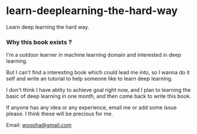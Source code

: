 learn-deeplearning-the-hard-way
===============================

Learn deep learning the hard way.



### Why this book exists ?

I'm a outdoor learner in machine learning domain and interested in deep learning.

But I can't find a interesting book which could lead me into, so I wanna do it self and write an tutorial to help someone like to learn deep learning.

I don't think I have ablity to achieve goal right now, and I plan to learning the basic of deep learning in one month, and then come back to write this book.

If anyone has any idea or any experience, email me or add some issue please. I think these will be precious for me.

Email: woooha@gmail.com
